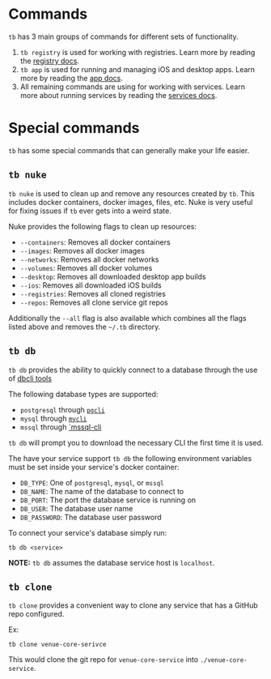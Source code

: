 # Commands

`tb` has 3 main groups of commands for different sets of functionality.
1. `tb registry` is used for working with registries. Learn more by reading the [registry docs](registries.md).
2. `tb app` is used for running and managing iOS and desktop apps. Learn more by reading the [app docs](apps.md).
3. All remaining commands are using for working with services. Learn more about running services by reading the [services docs](services.md).

# Special commands

`tb` has some special commands that can generally make your life easier.

## `tb nuke`

`tb nuke` is used to clean up and remove any resources created by `tb`. This includes docker containers, docker images, files, etc. Nuke is very useful for fixing issues if `tb` ever gets into a weird state.

Nuke provides the following flags to clean up resources:
* `--containers`: Removes all docker containers
* `--images`:     Removes all docker images
* `--networks`:   Removes all docker networks
* `--volumes`:    Removes all docker volumes
* `--desktop`:    Removes all downloaded desktop app builds
* `--ios`:        Removes all downloaded iOS builds
* `--registries`: Removes all cloned registries
* `--repos`:      Removes all clone service git repos

Additionally the `--all` flag is also available which combines all the flags listed above and removes the `~/.tb` directory.

## `tb db`

`tb db` provides the ability to quickly connect to a database through the use of [dbcli tools](https://www.dbcli.com/)

The following database types are supported:
* `postgresql` through [`pgcli`](https://www.pgcli.com/)
* `mysql` through [`mycli`](https://www.mycli.net/)
* `mssql` through [`mssql-cli](https://github.com/dbcli/mssql-cli)

`tb db` will prompt you to download the necessary CLI the first time it is used.

The have your service support `tb db` the following environment variables must be set inside your service's docker container:
* `DB_TYPE`: One of `postgresql`, `mysql`, or `mssql`
* `DB_NAME`: The name of the database to connect to
* `DB_PORT`: The port the database service is running on
* `DB_USER`: The database user name
* `DB_PASSWORD`: The database user password

To connect your service's database simply run:
```
tb db <service>
```

**NOTE:** `tb db` assumes the database service host is `localhost`.

## `tb clone`

`tb clone` provides a convenient way to clone any service that has a GitHub repo configured.

Ex:
```
tb clone venue-core-serivce
```

This would clone the git repo for `venue-core-service` into `./venue-core-service`.
